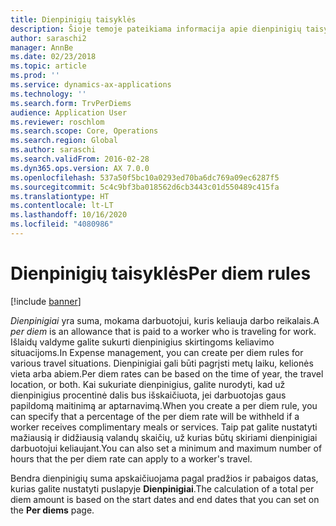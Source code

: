 ```yaml
---
title: Dienpinigių taisyklės
description: Šioje temoje pateikiama informacija apie dienpinigių taisykles.
author: saraschi2
manager: AnnBe
ms.date: 02/23/2018
ms.topic: article
ms.prod: ''
ms.service: dynamics-ax-applications
ms.technology: ''
ms.search.form: TrvPerDiems
audience: Application User
ms.reviewer: roschlom
ms.search.scope: Core, Operations
ms.search.region: Global
ms.author: saraschi
ms.search.validFrom: 2016-02-28
ms.dyn365.ops.version: AX 7.0.0
ms.openlocfilehash: 537a50f5bc10a0293ed70ba6dc769a09ec6287f5
ms.sourcegitcommit: 5c4c9bf3ba018562d6cb3443c01d550489c415fa
ms.translationtype: HT
ms.contentlocale: lt-LT
ms.lasthandoff: 10/16/2020
ms.locfileid: "4080986"
---
```

# <a name="per-diem-rules"></a><span data-ttu-id="d33ca-103">Dienpinigių taisyklės</span><span class="sxs-lookup"><span data-stu-id="d33ca-103">Per diem rules</span></span>

[!include [banner](../includes/banner.md)]

<span data-ttu-id="d33ca-104">*Dienpinigiai* yra suma, mokama darbuotojui, kuris keliauja darbo reikalais.</span><span class="sxs-lookup"><span data-stu-id="d33ca-104">A *per diem* is an allowance that is paid to a worker who is traveling for work.</span></span> <span data-ttu-id="d33ca-105">Išlaidų valdyme galite sukurti dienpinigius skirtingoms keliavimo situacijoms.</span><span class="sxs-lookup"><span data-stu-id="d33ca-105">In Expense management, you can create per diem rules for various travel situations.</span></span> <span data-ttu-id="d33ca-106">Dienpinigiai gali būti pagrįsti metų laiku, kelionės vieta arba abiem.</span><span class="sxs-lookup"><span data-stu-id="d33ca-106">Per diem rates can be based on the time of year, the travel location, or both.</span></span> <span data-ttu-id="d33ca-107">Kai sukuriate dienpinigius, galite nurodyti, kad už dienpinigius procentinė dalis bus išskaičiuota, jei darbuotojas gaus papildomą maitinimą ar aptarnavimą.</span><span class="sxs-lookup"><span data-stu-id="d33ca-107">When you create a per diem rule, you can specify that a percentage of the per diem rate will be withheld if a worker receives complimentary meals or services.</span></span> <span data-ttu-id="d33ca-108">Taip pat galite nustatyti mažiausią ir didžiausią valandų skaičių, už kurias būtų skiriami dienpinigiai darbuotojui keliaujant.</span><span class="sxs-lookup"><span data-stu-id="d33ca-108">You can also set a minimum and maximum number of hours that the per diem rate can apply to a worker's travel.</span></span>

<span data-ttu-id="d33ca-109">Bendra dienpinigių suma apskaičiuojama pagal pradžios ir pabaigos datas, kurias galite nustatyti puslapyje **Dienpinigiai**.</span><span class="sxs-lookup"><span data-stu-id="d33ca-109">The calculation of a total per diem amount is based on the start dates and end dates that you can set on the **Per diems** page.</span></span>
